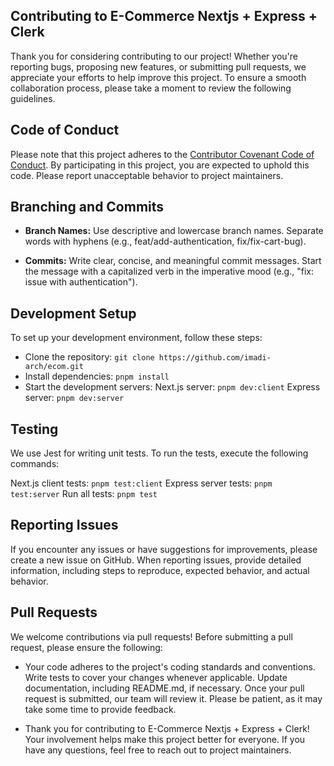 ## Contributing to E-Commerce Nextjs + Express + Clerk

Thank you for considering contributing to our project! Whether you're reporting bugs, proposing new features, or submitting pull requests, we appreciate your efforts to help improve this project. To ensure a smooth collaboration process, please take a moment to review the following guidelines.

## Code of Conduct

Please note that this project adheres to the [Contributor Covenant Code of Conduct](../CODE_OF_CONDUCT.md). By participating in this project, you are expected to uphold this code. Please report unacceptable behavior to project maintainers.

## Branching and Commits

- **Branch Names:** Use descriptive and lowercase branch names. Separate words with hyphens (e.g., feat/add-authentication, fix/fix-cart-bug).

- **Commits:** Write clear, concise, and meaningful commit messages. Start the message with a capitalized verb in the imperative mood (e.g., "fix: issue with authentication").

## Development Setup

To set up your development environment, follow these steps:

- Clone the repository: `git clone https://github.com/imadi-arch/ecom.git`
- Install dependencies: `pnpm install`
- Start the development servers:
  Next.js server: `pnpm dev:client`
  Express server: `pnpm dev:server`

## Testing

We use Jest for writing unit tests. To run the tests, execute the following commands:

Next.js client tests: `pnpm test:client`
Express server tests: `pnpm test:server`
Run all tests: `pnpm test`

## Reporting Issues

If you encounter any issues or have suggestions for improvements, please create a new issue on GitHub. When reporting issues, provide detailed information, including steps to reproduce, expected behavior, and actual behavior.

## Pull Requests

We welcome contributions via pull requests! Before submitting a pull request, please ensure the following:

- Your code adheres to the project's coding standards and conventions.
  Write tests to cover your changes whenever applicable.
  Update documentation, including README.md, if necessary.
  Once your pull request is submitted, our team will review it. Please be patient, as it may take some time to provide feedback.

- Thank you for contributing to E-Commerce Nextjs + Express + Clerk! Your involvement helps make this project better for everyone. If you have any questions, feel free to reach out to project maintainers.
